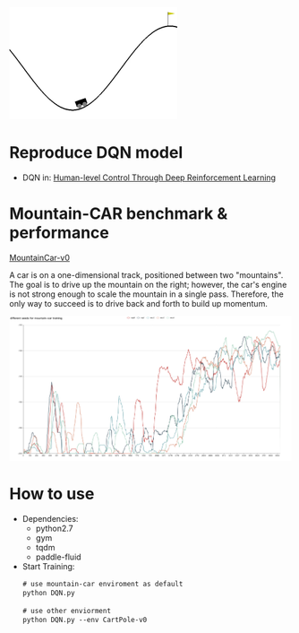 <img src="mountain_car.gif" width="300" height="200">

# Reproduce DQN model
 + DQN in:
[Human-level Control Through Deep Reinforcement Learning](http://www.nature.com/nature/journal/v518/n7540/full/nature14236.html)

# Mountain-CAR benchmark & performance
[MountainCar-v0](https://gym.openai.com/envs/MountainCar-v0/)

A car is on a one-dimensional track, positioned between two "mountains". The goal is to drive up the mountain on the right; however, the car's engine is not strong enough to scale the mountain in a single pass. Therefore, the only way to succeed is to drive back and forth to build up momentum.



<img src="curve.png" >



# How to use
+ Dependencies:
   + python2.7
   + gym
   + tqdm
   + paddle-fluid
+ Start Training:
   ```
   # use mountain-car enviroment as default
   python DQN.py

   # use other enviorment
   python DQN.py --env CartPole-v0
   ```
